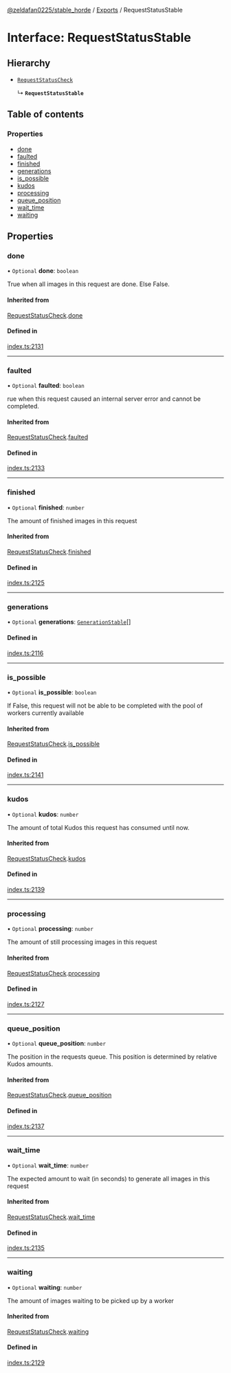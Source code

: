 [@zeldafan0225/stable_horde](../README.md) / [Exports](../modules.md) / RequestStatusStable

# Interface: RequestStatusStable

## Hierarchy

- [`RequestStatusCheck`](RequestStatusCheck.md)

  ↳ **`RequestStatusStable`**

## Table of contents

### Properties

- [done](RequestStatusStable.md#done)
- [faulted](RequestStatusStable.md#faulted)
- [finished](RequestStatusStable.md#finished)
- [generations](RequestStatusStable.md#generations)
- [is\_possible](RequestStatusStable.md#is_possible)
- [kudos](RequestStatusStable.md#kudos)
- [processing](RequestStatusStable.md#processing)
- [queue\_position](RequestStatusStable.md#queue_position)
- [wait\_time](RequestStatusStable.md#wait_time)
- [waiting](RequestStatusStable.md#waiting)

## Properties

### done

• `Optional` **done**: `boolean`

True when all images in this request are done. Else False.

#### Inherited from

[RequestStatusCheck](RequestStatusCheck.md).[done](RequestStatusCheck.md#done)

#### Defined in

[index.ts:2131](https://github.com/ZeldaFan0225/stable_horde/blob/ca96654/index.ts#L2131)

___

### faulted

• `Optional` **faulted**: `boolean`

rue when this request caused an internal server error and cannot be completed.

#### Inherited from

[RequestStatusCheck](RequestStatusCheck.md).[faulted](RequestStatusCheck.md#faulted)

#### Defined in

[index.ts:2133](https://github.com/ZeldaFan0225/stable_horde/blob/ca96654/index.ts#L2133)

___

### finished

• `Optional` **finished**: `number`

The amount of finished images in this request

#### Inherited from

[RequestStatusCheck](RequestStatusCheck.md).[finished](RequestStatusCheck.md#finished)

#### Defined in

[index.ts:2125](https://github.com/ZeldaFan0225/stable_horde/blob/ca96654/index.ts#L2125)

___

### generations

• `Optional` **generations**: [`GenerationStable`](GenerationStable.md)[]

#### Defined in

[index.ts:2116](https://github.com/ZeldaFan0225/stable_horde/blob/ca96654/index.ts#L2116)

___

### is\_possible

• `Optional` **is\_possible**: `boolean`

If False, this request will not be able to be completed with the pool of workers currently available

#### Inherited from

[RequestStatusCheck](RequestStatusCheck.md).[is_possible](RequestStatusCheck.md#is_possible)

#### Defined in

[index.ts:2141](https://github.com/ZeldaFan0225/stable_horde/blob/ca96654/index.ts#L2141)

___

### kudos

• `Optional` **kudos**: `number`

The amount of total Kudos this request has consumed until now.

#### Inherited from

[RequestStatusCheck](RequestStatusCheck.md).[kudos](RequestStatusCheck.md#kudos)

#### Defined in

[index.ts:2139](https://github.com/ZeldaFan0225/stable_horde/blob/ca96654/index.ts#L2139)

___

### processing

• `Optional` **processing**: `number`

The amount of still processing images in this request

#### Inherited from

[RequestStatusCheck](RequestStatusCheck.md).[processing](RequestStatusCheck.md#processing)

#### Defined in

[index.ts:2127](https://github.com/ZeldaFan0225/stable_horde/blob/ca96654/index.ts#L2127)

___

### queue\_position

• `Optional` **queue\_position**: `number`

The position in the requests queue. This position is determined by relative Kudos amounts.

#### Inherited from

[RequestStatusCheck](RequestStatusCheck.md).[queue_position](RequestStatusCheck.md#queue_position)

#### Defined in

[index.ts:2137](https://github.com/ZeldaFan0225/stable_horde/blob/ca96654/index.ts#L2137)

___

### wait\_time

• `Optional` **wait\_time**: `number`

The expected amount to wait (in seconds) to generate all images in this request

#### Inherited from

[RequestStatusCheck](RequestStatusCheck.md).[wait_time](RequestStatusCheck.md#wait_time)

#### Defined in

[index.ts:2135](https://github.com/ZeldaFan0225/stable_horde/blob/ca96654/index.ts#L2135)

___

### waiting

• `Optional` **waiting**: `number`

The amount of images waiting to be picked up by a worker

#### Inherited from

[RequestStatusCheck](RequestStatusCheck.md).[waiting](RequestStatusCheck.md#waiting)

#### Defined in

[index.ts:2129](https://github.com/ZeldaFan0225/stable_horde/blob/ca96654/index.ts#L2129)
